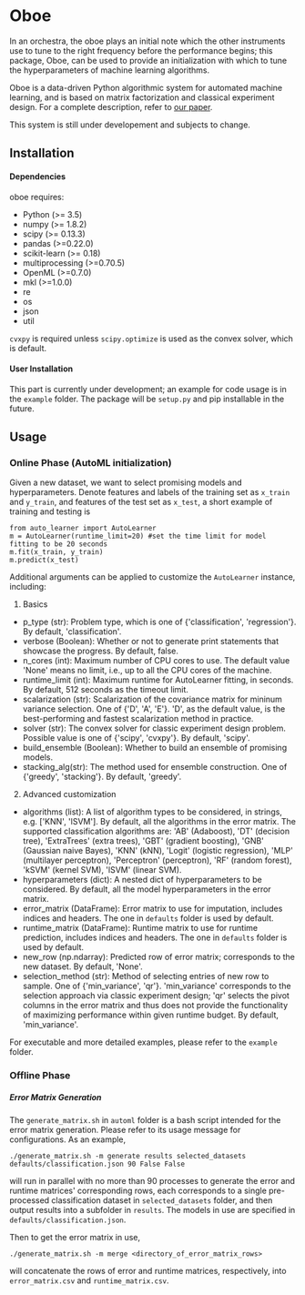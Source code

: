 # Oboe

In an orchestra, the oboe plays an initial note which the other instruments use to tune to the right frequency before the performance begins; this package, Oboe, can be used to provide an initialization with which to tune the hyperparameters of machine learning algorithms.

Oboe is a data-driven Python algorithmic system for automated machine
learning, and is based on matrix factorization and classical experiment design. For a complete description, refer to [our paper](https://arxiv.org/abs/1808.03233).

This system is still under developement and subjects to change.

## Installation

#### Dependencies
oboe requires:
* Python (>= 3.5)
* numpy  (>= 1.8.2)
* scipy  (>= 0.13.3)
* pandas (>=0.22.0)
* scikit-learn  (>= 0.18)
* multiprocessing (>=0.70.5)
* OpenML (>=0.7.0)
* mkl (>=1.0.0)
* re
* os
* json
* util

`cvxpy` is required unless `scipy.optimize` is used as the convex solver, which is default.

#### User Installation
This part is currently under development; an example for code usage is in the `example` folder. The package will be `setup.py` and pip installable in the future.

## Usage

### Online Phase (AutoML initialization)
Given a new dataset, we want to select promising models and hyperparameters. Denote features and labels of the training set as `x_train` and `y_train`, and features of the test set as `x_test`, a short example of training and testing is
```
from auto_learner import AutoLearner
m = AutoLearner(runtime_limit=20) #set the time limit for model fitting to be 20 seconds
m.fit(x_train, y_train)
m.predict(x_test)
```
Additional arguments can be applied to customize the `AutoLearner` instance, including:
1. Basics
* p_type (str): Problem type, which is one of {'classification', 'regression'}. By default, 'classification'.
* verbose (Boolean): Whether or not to generate print statements that showcase the progress. By default, false.
* n_cores (int): Maximum number of CPU cores to use. The default value 'None' means no limit, i.e., up to all the CPU cores of the machine.
* runtime_limit (int): Maximum runtime for AutoLearner fitting, in seconds. By default, 512 seconds as the timeout limit.
* scalarization (str): Scalarization of the covariance matrix for mininum variance selection. One of {'D', 'A', 'E'}. 'D', as the default value, is the best-performing and fastest scalarization method in practice.
* solver (str): The convex solver for classic experiment design problem. Possible value is one of {'scipy', 'cvxpy'}. By default, 'scipy'.
* build_ensemble (Boolean): Whether to build an ensemble of promising models.
* stacking_alg(str): The method used for ensemble construction. One of {'greedy', 'stacking'}. By default, 'greedy'.

2. Advanced customization
* algorithms (list): A list of algorithm types to be considered, in strings, e.g. ['KNN', 'lSVM']. By default, all the algorithms in the error matrix. The supported classification algorithms are: 'AB' (Adaboost), 'DT' (decision tree), 'ExtraTrees' (extra trees), 'GBT' (gradient boosting), 'GNB' (Gaussian naive Bayes), 'KNN' (kNN), 'Logit' (logistic regression), 'MLP' (multilayer perceptron), 'Perceptron' (perceptron), 'RF' (random forest), 'kSVM' (kernel SVM), 'lSVM' (linear SVM).
* hyperparameters (dict): A nested dict of hyperparameters to be considered. By default, all the model hyperparameters in the error matrix.
* error_matrix (DataFrame): Error matrix to use for imputation, includes indices and headers. The one in `defaults` folder is used by default.
* runtime_matrix (DataFrame): Runtime matrix to use for runtime prediction, includes indices and headers. The one in `defaults` folder is used by default.
* new_row (np.ndarray): Predicted row of error matrix; corresponds to the new dataset. By default, 'None'.
* selection_method (str): Method of selecting entries of new row to sample. One of {'min_variance', 'qr'}. 'min_variance' corresponds to the selection approach via classic experiment design; 'qr' selects the pivot columns in the error matrix and thus does not provide the functionality of maximizing performance within given runtime budget. By default, 'min_variance'.

For executable and more detailed examples, please refer to the `example` folder.

### Offline Phase

##### Error Matrix Generation
The `generate_matrix.sh` in `automl` folder is a bash script intended for the error matrix generation. Please refer to its usage message for configurations. As an example,
```
./generate_matrix.sh -m generate results selected_datasets defaults/classification.json 90 False False
```
will run in parallel with no more than 90 processes to generate the error and runtime matrices' corresponding rows, each corresponds to a single pre-processed classification dataset in `selected_datasets` folder, and then output results into a subfolder in `results`. The models in use are specified in `defaults/classification.json`.

Then to get the error matrix in use,
```
./generate_matrix.sh -m merge <directory_of_error_matrix_rows>
```
will concatenate the rows of error and runtime matrices, respectively, into `error_matrix.csv` and `runtime_matrix.csv`.




